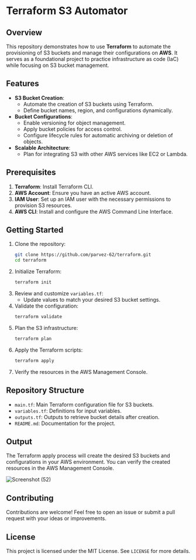 # Terraform S3 Automator

## Overview
This repository demonstrates how to use **Terraform** to automate the provisioning of S3 buckets and manage their configurations on **AWS**. It serves as a foundational project to practice infrastructure as code (IaC) while focusing on S3 bucket management.

## Features
- **S3 Bucket Creation**:
  - Automate the creation of S3 buckets using Terraform.
  - Define bucket names, region, and configurations dynamically.
- **Bucket Configurations**:
  - Enable versioning for object management.
  - Apply bucket policies for access control.
  - Configure lifecycle rules for automatic archiving or deletion of objects.
- **Scalable Architecture**:
  - Plan for integrating S3 with other AWS services like EC2 or Lambda.

## Prerequisites
1. **Terraform**: Install Terraform CLI.
2. **AWS Account**: Ensure you have an active AWS account.
3. **IAM User**: Set up an IAM user with the necessary permissions to provision S3 resources.
4. **AWS CLI**: Install and configure the AWS Command Line Interface.

## Getting Started
1. Clone the repository:
   ```bash
   git clone https://github.com/parvez-62/terraform.git
   cd terraform
   ```
2. Initialize Terraform:
   ```bash
   terraform init
   ```
3. Review and customize `variables.tf`:
   - Update values to match your desired S3 bucket settings.
4. Validate the configuration:
   ```bash
   terraform validate
   ```
5. Plan the S3 infrastructure:
   ```bash
   terraform plan
   ```
6. Apply the Terraform scripts:
   ```bash
   terraform apply
   ```
7. Verify the resources in the AWS Management Console.

## Repository Structure
- `main.tf`: Main Terraform configuration file for S3 buckets.
- `variables.tf`: Definitions for input variables.
- `outputs.tf`: Outputs to retrieve bucket details after creation.
- `README.md`: Documentation for the project.

## Output
The Terraform apply process will create the desired S3 buckets and configurations in your AWS environment. You can verify the created resources in the AWS Management Console.


![Screenshot (52)](https://github.com/user-attachments/assets/0bee2338-ddef-444e-adbc-e44273e8a7eb)


## Contributing
Contributions are welcome! Feel free to open an issue or submit a pull request with your ideas or improvements.

## License
This project is licensed under the MIT License. See `LICENSE` for more details.
